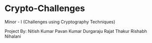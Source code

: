 # Crypto-Challenges
Minor - I (Challenges using Cryptography Techniques) 

Project By: 
Nitish Kumar 
Pavan Kumar Durgaraju
Rajat Thakur
Rishabh Nihalani
